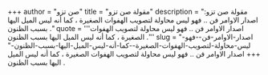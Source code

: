+++
author = "صن تزو"
title = "مقولة صن تزو"
description = "مقولة صن تزو: اصدار الاوامر فن .. فهو ليس محاولة لتصويب الهفوات الصغيرة ، كما أنه ليس الميل اليها بسبب الظنون ."
quote = '''اصدار الاوامر فن .. فهو ليس محاولة لتصويب الهفوات الصغيرة ، كما أنه ليس الميل اليها بسبب الظنون .''' 
slug = "اصدار-الاوامر-فن--فهو-ليس-محاولة-لتصويب-الهفوات-الصغيرة--كما-أنه-ليس-الميل-اليها-بسبب-الظنون-"
+++
اصدار الاوامر فن .. فهو ليس محاولة لتصويب الهفوات الصغيرة ، كما أنه ليس الميل اليها بسبب الظنون .

